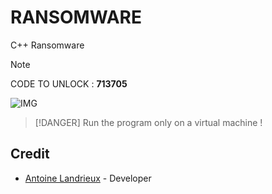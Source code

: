
# RANSOMWARE

C++ Ransomware

> [!NOTE]
> CODE TO UNLOCK : **713705**

![IMG](resources/github/image.jpg)

> [!DANGER]
> Run the program only on a virtual machine !

## Credit

- [Antoine Landrieux](https://github.com/AntoineLandrieux) - Developer
